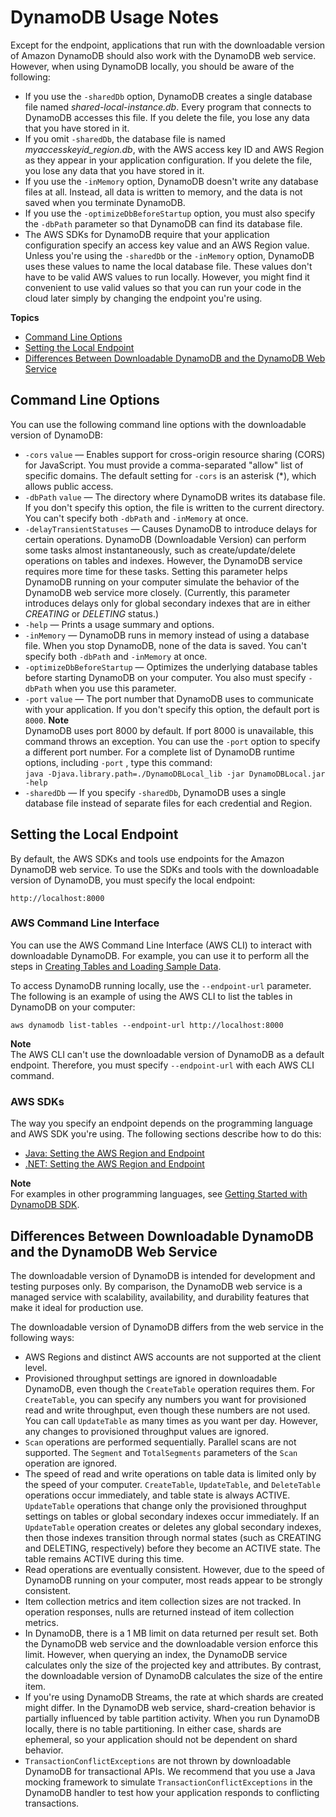 # DynamoDB Usage Notes<a name="DynamoDBLocal.UsageNotes"></a>

Except for the endpoint, applications that run with the downloadable version of Amazon DynamoDB should also work with the DynamoDB web service\. However, when using DynamoDB locally, you should be aware of the following:
+ If you use the `-sharedDb` option, DynamoDB creates a single database file named *shared\-local\-instance\.db*\. Every program that connects to DynamoDB accesses this file\. If you delete the file, you lose any data that you have stored in it\.
+ If you omit `-sharedDb`, the database file is named *myaccesskeyid\_region\.db*, with the AWS access key ID and AWS Region as they appear in your application configuration\. If you delete the file, you lose any data that you have stored in it\.
+ If you use the `-inMemory` option, DynamoDB doesn't write any database files at all\. Instead, all data is written to memory, and the data is not saved when you terminate DynamoDB\.
+ If you use the `-optimizeDbBeforeStartup` option, you must also specify the `-dbPath` parameter so that DynamoDB can find its database file\.
+ The AWS SDKs for DynamoDB require that your application configuration specify an access key value and an AWS Region value\. Unless you're using the `-sharedDb` or the `-inMemory` option, DynamoDB uses these values to name the local database file\. These values don't have to be valid AWS values to run locally\. However, you might find it convenient to use valid values so that you can run your code in the cloud later simply by changing the endpoint you're using\.

**Topics**
+ [Command Line Options](#DynamoDBLocal.CommandLineOptions)
+ [Setting the Local Endpoint](#DynamoDBLocal.Endpoint)
+ [Differences Between Downloadable DynamoDB and the DynamoDB Web Service](#DynamoDBLocal.Differences)

## Command Line Options<a name="DynamoDBLocal.CommandLineOptions"></a>

You can use the following command line options with the downloadable version of DynamoDB:
+ `-cors` `value` — Enables support for cross\-origin resource sharing \(CORS\) for JavaScript\. You must provide a comma\-separated "allow" list of specific domains\. The default setting for `-cors` is an asterisk \(\*\), which allows public access\.
+ `-dbPath` `value` — The directory where DynamoDB writes its database file\. If you don't specify this option, the file is written to the current directory\. You can't specify both `-dbPath` and `-inMemory` at once\.
+ `-delayTransientStatuses` — Causes DynamoDB to introduce delays for certain operations\. DynamoDB \(Downloadable Version\) can perform some tasks almost instantaneously, such as create/update/delete operations on tables and indexes\. However, the DynamoDB service requires more time for these tasks\. Setting this parameter helps DynamoDB running on your computer simulate the behavior of the DynamoDB web service more closely\. \(Currently, this parameter introduces delays only for global secondary indexes that are in either *CREATING* or *DELETING* status\.\)
+ `-help` — Prints a usage summary and options\.
+ `-inMemory` — DynamoDB runs in memory instead of using a database file\. When you stop DynamoDB, none of the data is saved\. You can't specify both `-dbPath` and `-inMemory` at once\.
+ `-optimizeDbBeforeStartup` — Optimizes the underlying database tables before starting DynamoDB on your computer\. You also must specify `-dbPath` when you use this parameter\.
+ `-port` `value` — The port number that DynamoDB uses to communicate with your application\. If you don't specify this option, the default port is `8000`\.
**Note**  
DynamoDB uses port 8000 by default\. If port 8000 is unavailable, this command throws an exception\. You can use the `-port` option to specify a different port number\. For a complete list of DynamoDB runtime options, including `-port` , type this command:  
`java -Djava.library.path=./DynamoDBLocal_lib -jar DynamoDBLocal.jar -help`
+ `-sharedDb` — If you specify `-sharedDb`, DynamoDB uses a single database file instead of separate files for each credential and Region\.

## Setting the Local Endpoint<a name="DynamoDBLocal.Endpoint"></a>

By default, the AWS SDKs and tools use endpoints for the Amazon DynamoDB web service\. To use the SDKs and tools with the downloadable version of DynamoDB, you must specify the local endpoint:

`http://localhost:8000`

### AWS Command Line Interface<a name="DynamoDBLocal.Endpoint.CLI"></a>

You can use the AWS Command Line Interface \(AWS CLI\) to interact with downloadable DynamoDB\. For example, you can use it to perform all the steps in [Creating Tables and Loading Sample Data](SampleData.md)\.

To access DynamoDB running locally, use the `--endpoint-url` parameter\. The following is an example of using the AWS CLI to list the tables in DynamoDB on your computer:

```
aws dynamodb list-tables --endpoint-url http://localhost:8000
```

**Note**  
The AWS CLI can't use the downloadable version of DynamoDB as a default endpoint\. Therefore, you must specify `--endpoint-url` with each AWS CLI command\.

### AWS SDKs<a name="DynamoDBLocal.Endpoint.SDK"></a>

The way you specify an endpoint depends on the programming language and AWS SDK you're using\. The following sections describe how to do this:
+ [Java: Setting the AWS Region and Endpoint](CodeSamples.Java.md#CodeSamples.Java.RegionAndEndpoint)
+ [\.NET: Setting the AWS Region and Endpoint](CodeSamples.DotNet.md#CodeSamples.DotNet.RegionAndEndpoint)

**Note**  
For examples in other programming languages, see [Getting Started with DynamoDB SDK](GettingStarted.md)\.

## Differences Between Downloadable DynamoDB and the DynamoDB Web Service<a name="DynamoDBLocal.Differences"></a>

The downloadable version of DynamoDB is intended for development and testing purposes only\. By comparison, the DynamoDB web service is a managed service with scalability, availability, and durability features that make it ideal for production use\. 

The downloadable version of DynamoDB differs from the web service in the following ways:
+ AWS Regions and distinct AWS accounts are not supported at the client level\.
+ Provisioned throughput settings are ignored in downloadable DynamoDB, even though the `CreateTable` operation requires them\. For `CreateTable`, you can specify any numbers you want for provisioned read and write throughput, even though these numbers are not used\. You can call `UpdateTable` as many times as you want per day\. However, any changes to provisioned throughput values are ignored\.
+ `Scan` operations are performed sequentially\. Parallel scans are not supported\. The `Segment` and `TotalSegments` parameters of the `Scan` operation are ignored\.
+ The speed of read and write operations on table data is limited only by the speed of your computer\. `CreateTable`, `UpdateTable`, and `DeleteTable` operations occur immediately, and table state is always ACTIVE\. `UpdateTable` operations that change only the provisioned throughput settings on tables or global secondary indexes occur immediately\. If an `UpdateTable` operation creates or deletes any global secondary indexes, then those indexes transition through normal states \(such as CREATING and DELETING, respectively\) before they become an ACTIVE state\. The table remains ACTIVE during this time\.
+ Read operations are eventually consistent\. However, due to the speed of DynamoDB running on your computer, most reads appear to be strongly consistent\.
+ Item collection metrics and item collection sizes are not tracked\. In operation responses, nulls are returned instead of item collection metrics\.
+ In DynamoDB, there is a 1 MB limit on data returned per result set\. Both the DynamoDB web service and the downloadable version enforce this limit\. However, when querying an index, the DynamoDB service calculates only the size of the projected key and attributes\. By contrast, the downloadable version of DynamoDB calculates the size of the entire item\.
+ If you're using DynamoDB Streams, the rate at which shards are created might differ\. In the DynamoDB web service, shard\-creation behavior is partially influenced by table partition activity\. When you run DynamoDB locally, there is no table partitioning\. In either case, shards are ephemeral, so your application should not be dependent on shard behavior\.
+  `TransactionConflictExceptions` are not thrown by downloadable DynamoDB for transactional APIs\. We recommend that you use a Java mocking framework to simulate `TransactionConflictExceptions` in the DynamoDB handler to test how your application responds to conflicting transactions\. 